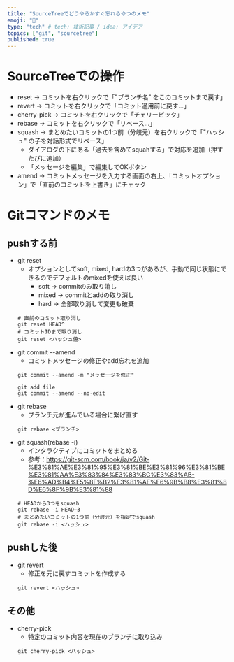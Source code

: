```yaml
---
title: "SourceTreeでどうやるかすぐ忘れるやつのメモ"
emoji: "🕌"
type: "tech" # tech: 技術記事 / idea: アイデア
topics: ["git", "sourcetree"]
published: true
---
```

# SourceTreeでの操作

- reset → コミットを右クリックで「"ブランチ名" をこのコミットまで戻す」
- revert → コミットを右クリックで「コミット適用前に戻す...」
- cherry-pick → コミットを右クリックで「チェリーピック」
- rebase → コミットを右クリックで「リベース...」
- squash → まとめたいコミットの1つ前（分岐元）を右クリックで「"ハッシュ" の子を対話形式でリベース」
  - ダイアログの下にある「過去を含めてsquahする」で対応を追加（押すたびに追加）
  - 「メッセージを編集」で編集してOKボタン
- amend → コミットメッセージを入力する画面の右上、「コミットオプション」で「直前のコミットを上書き」にチェック

# Gitコマンドのメモ

## pushする前
- git reset
  - オプションとしてsoft, mixed, hardの3つがあるが、手動で同じ状態にできるのでデフォルトのmixedを使えば良い
    - soft → commitのみ取り消し
    - mixed → commitとaddの取り消し
    - hard → 全部取り消して変更も破棄
  ```
  # 直前のコミット取り消し
  git reset HEAD^
  # コミットIDまで取り消し
  git reset <ハッシュ値>
  ```
- git commit --amend
  - コミットメッセージの修正やadd忘れを追加
  ```
  git commit --amend -m "メッセージを修正"
  ```
  ```
  git add file
  git commit --amend --no-edit
  ```
- git rebase
  - ブランチ元が進んでいる場合に繋げ直す
  ```
  git rebase <ブランチ>
  ```
- git squash(rebase -i)
  - インタラクティブにコミットをまとめる
  - 参考：https://git-scm.com/book/ja/v2/Git-%E3%81%AE%E3%81%95%E3%81%BE%E3%81%96%E3%81%BE%E3%81%AA%E3%83%84%E3%83%BC%E3%83%AB-%E6%AD%B4%E5%8F%B2%E3%81%AE%E6%9B%B8%E3%81%8D%E6%8F%9B%E3%81%88
  ```
  # HEADから3つをsquash
  git rebase -i HEAD~3
  # まとめたいコミットの1つ前（分岐元）を指定でsquash
  git rebase -i <ハッシュ>
  ```

## pushした後
- git revert
  - 修正を元に戻すコミットを作成する
  ```
  git revert <ハッシュ>
  ```

## その他
- cherry-pick
  - 特定のコミット内容を現在のブランチに取り込み
  ```
  git cherry-pick <ハッシュ>
  ```
